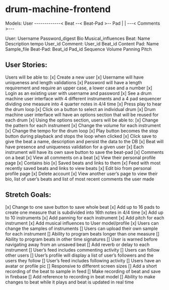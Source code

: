 # drum-machine-frontend

Models:
User -------------< Beat --< Beat-Pad >-- Pad
   |                |
   ---< Comments >---

User:
    Username
    Password_digest
    Bio
    Musical_influences
Beat:
    Name
    Description
    tempo
    User_id
Comment:
    User_id
    Beat_id
    Content
Pad:
    Name
    Sample_file
Beat-Pad:
    Beat_id
    Pad_id
    Sequence
    Volume
    Panning
    Pitch

## User Stories:
Users will be able to:
[x] Create a new user
[x] Username will have uniqueness and length validations
    [x] Password will have a length requirement and require an upper case, a lower case and a number
    [x] Login as an existing user with username and password
[x] See a drum machine user interface with 4 different instruments and a 4 pad sequencer dividing one measure into 4 quarter notes in 4/4 time
[x] Press play to hear the drum loop
[x] Click on a button to select an individual drum
[x] Drum machine user interface will have an options section that will be reused for each drum
[x] Using the options section, users will be able to:
    [x] Change the pattern for each instrument
    [x] Change the volume for each instrument
    [x] Change the tempo for the drum loop
    [x] Play button becomes the stop button during playback and stops the loop when clicked
    [x] Click save to give the beat a name, description and persist the data to the DB
[x] Beat will have presence and uniqueness validation for a given user
[x] Each instrument will have its own save button to save the beat-pad
[x]  Comments on a beat
[x]  View all comments on a beat
[x] View their personal profile page
    [x] Contains bio
    [x] Saved beats and links to them
    [x] Feed with most recently saved beats and links to view beats
[x] Edit bio from personal profile page
[x] Delete account
[x] View another user’s page to view their bio, list of user’s beats and list of most recent comments the user made

## Stretch Goals:
[x] Change to one save button to save whole beat
[x] Add up to 16 pads to create one measure that is subdivided into 16th notes in 4/4 time
[x] Add up to 10 instruments
[x] Add panning for each instrument
[x] Add pitch for each instrument
[x] Add musical influences to User model/profile
[x] Users can change the samples of instruments
[] Users can upload their own sample for each instrument
[] Ability to program beats longer than one measure
[] Ability to program beats in other time signatures
[] User is warned before navigating away from an unsaved beat
[] Add reverb or delay to each instrument
[] User’s feed includes commenting activity
[] Users can follow other users
    [] User’s profile will display a list of user’s followers and the users they follow
    [] User’s feed includes following activity
[] Users have an avatar or profile pic
[] Responsive to different screen sizes
[] Add a short recording of the beat to sample in feed
    [] Make recording of beat and save in firebase
    [] Add reference to recording in beat model
[] Ability to make changes to beat while it plays and beat is updated in real time